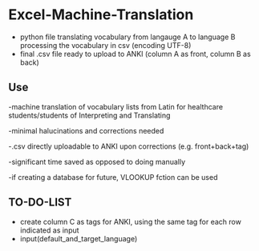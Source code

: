# Excel-Machine-Translation 
- python file translating vocabulary from langauge A to language B processing the vocabulary in csv (encoding UTF-8)
- final .csv file ready to upload to ANKI (column A as front, column B as back)

## Use
-machine translation of vocabulary lists from Latin for healthcare students/students of Interpreting and Translating

-minimal halucinations and corrections needed

-.csv directly uploadable to ANKI upon corrections (e.g. front+back+tag)

-significant time saved as opposed to doing manually

-if creating a database for future, VLOOKUP fction can be used

## TO-DO-LIST 
- create column C as tags for ANKI, using the same tag for each row indicated as input
- input(default_and_target_language)
